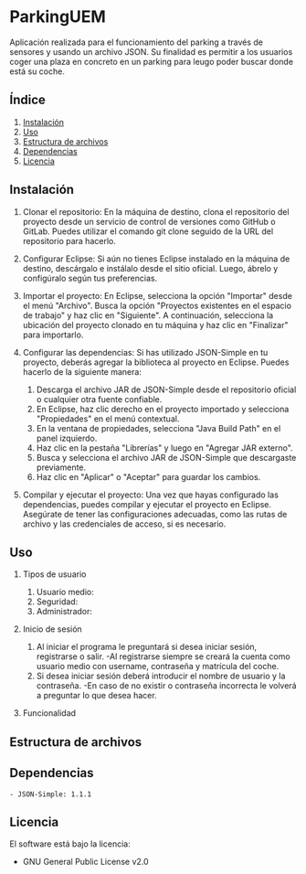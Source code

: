 # ParkingUEM
Aplicación realizada para el funcionamiento del parking a través de sensores y usando un archivo JSON. Su finalidad es permitir a los usuarios coger una plaza en concreto en un parking para leugo poder buscar donde está su coche.

## Índice

1. [Instalación](#instalación)
2. [Uso](#uso)
3. [Estructura de archivos](#estructura-de-archivos)
4. [Dependencias](#dependencias)
5. [Licencia](#licencia)

## Instalación

1. Clonar el repositorio: En la máquina de destino, clona el repositorio del proyecto desde un servicio de control de versiones como GitHub o GitLab. Puedes utilizar el comando git clone seguido de la URL del repositorio para hacerlo.

2. Configurar Eclipse: Si aún no tienes Eclipse instalado en la máquina de destino, descárgalo e instálalo desde el sitio oficial. Luego, ábrelo y configúralo según tus preferencias.

3. Importar el proyecto: En Eclipse, selecciona la opción "Importar" desde el menú "Archivo". Busca la opción "Proyectos existentes en el espacio de trabajo" y haz clic en "Siguiente". A continuación, selecciona la ubicación del proyecto clonado en tu máquina y haz clic en "Finalizar" para importarlo.

4. Configurar las dependencias: Si has utilizado JSON-Simple en tu proyecto, deberás agregar la biblioteca al proyecto en Eclipse. Puedes hacerlo de la siguiente manera:
    1. Descarga el archivo JAR de JSON-Simple desde el repositorio oficial o cualquier otra fuente confiable.
    2. En Eclipse, haz clic derecho en el proyecto importado y selecciona "Propiedades" en el menú contextual.
    3. En la ventana de propiedades, selecciona "Java Build Path" en el panel izquierdo.
    4. Haz clic en la pestaña "Librerías" y luego en "Agregar JAR externo".
    5. Busca y selecciona el archivo JAR de JSON-Simple que descargaste previamente.
    6. Haz clic en "Aplicar" o "Aceptar" para guardar los cambios.

5. Compilar y ejecutar el proyecto: Una vez que hayas configurado las dependencias, puedes compilar y ejecutar el proyecto en Eclipse. Asegúrate de tener las configuraciones adecuadas, como las rutas de archivo y las credenciales de acceso, si es necesario.

## Uso
1. Tipos de usuario
    1. Usuario medio:
    2. Seguridad:
    3. Administrador:
2. Inicio de sesión
    1. Al iniciar el programa le preguntará si desea iniciar sesión, registrarse o salir.
        -Al registrarse siempre se creará la cuenta como usuario medio con username, contraseña y matrícula del coche.
    2. Si desea iniciar sesión deberá introducir el nombre de usuario y la contraseña.
        -En caso de no existir o contraseña incorrecta le volverá a preguntar lo que desea hacer.
    
3. Funcionalidad

## Estructura de archivos


## Dependencias
    - JSON-Simple: 1.1.1

## Licencia
El software está bajo la licencia:
  - GNU General Public License v2.0

